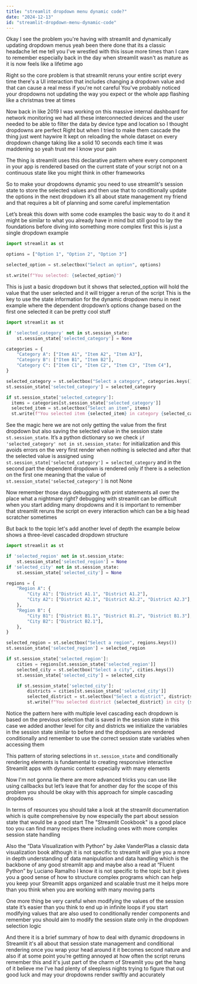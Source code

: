```yaml
---
title: "streamlit dropdown menu dynamic code?"
date: "2024-12-13"
id: "streamlit-dropdown-menu-dynamic-code"
---
```


Okay I see the problem you're having with streamlit and dynamically updating dropdown menus yeah been there done that its a classic headache let me tell you I've wrestled with this issue more times than I care to remember especially back in the day when streamlit wasn't as mature as it is now feels like a lifetime ago

Right so the core problem is that streamlit reruns your entire script every time there's a UI interaction that includes changing a dropdown value and that can cause a real mess if you're not careful You've probably noticed your dropdowns not updating the way you expect or the whole app flashing like a christmas tree at times

Now back in like 2019 I was working on this massive internal dashboard for network monitoring we had all these interconnected devices and the user needed to be able to filter the data by device type and location so I thought dropdowns are perfect Right but when I tried to make them cascade the thing just went haywire It kept on reloading the whole dataset on every dropdown change taking like a solid 10 seconds each time it was maddening so yeah trust me I know your pain

The thing is streamlit uses this declarative pattern where every component in your app is rendered based on the current state of your script not on a continuous state like you might think in other frameworks

So to make your dropdowns dynamic you need to use streamlit's session state to store the selected values and then use that to conditionally update the options in the next dropdown it’s all about state management my friend and that requires a bit of planning and some careful implementation

Let’s break this down with some code examples the basic way to do it and it might be similar to what you already have in mind but still good to lay the foundations before diving into something more complex first this is just a single dropdown example

```python
import streamlit as st

options = ["Option 1", "Option 2", "Option 3"]

selected_option = st.selectbox("Select an option", options)

st.write(f"You selected: {selected_option}")

```

This is just a basic dropdown but it shows that selected_option will hold the value that the user selected and it will trigger a rerun of the script This is the key to use the state information for the dynamic dropdown menu in next example where the dependent dropdown’s options change based on the first one selected it can be pretty cool stuff

```python
import streamlit as st

if 'selected_category' not in st.session_state:
    st.session_state['selected_category'] = None

categories = {
    "Category A": ["Item A1", "Item A2", "Item A3"],
    "Category B": ["Item B1", "Item B2"],
    "Category C": ["Item C1", "Item C2", "Item C3", "Item C4"],
}

selected_category = st.selectbox("Select a category", categories.keys())
st.session_state['selected_category'] = selected_category

if st.session_state['selected_category']:
  items = categories[st.session_state['selected_category']]
  selected_item = st.selectbox("Select an item", items)
  st.write(f"You selected item {selected_item} in category {selected_category}")

```

See the magic here we are not only getting the value from the first dropdown but also saving the selected value in the session state `st.session_state`. It’s a python dictionary so we check `if 'selected_category' not in st.session_state:` for initialization and this avoids errors on the very first render when nothing is selected and after that the selected value is assigned using `st.session_state['selected_category'] = selected_category` and in the second part the dependent dropdown is rendered only if there is a selection on the first one meaning that the value of `st.session_state['selected_category']` is not None

Now remember those days debugging with print statements all over the place what a nightmare right? debugging with streamlit can be difficult when you start adding many dropdowns and it is important to remember that streamlit reruns the script on every interaction which can be a big head scratcher sometimes

But back to the topic let's add another level of depth the example below shows a three-level cascaded dropdown structure

```python
import streamlit as st

if 'selected_region' not in st.session_state:
    st.session_state['selected_region'] = None
if 'selected_city' not in st.session_state:
    st.session_state['selected_city'] = None

regions = {
    "Region A": {
        "City A1": ["District A1.1", "District A1.2"],
        "City A2": ["District A2.1", "District A2.2", "District A2.3"],
    },
    "Region B": {
        "City B1": ["District B1.1", "District B1.2", "District B1.3"],
        "City B2": ["District B2.1"],
    },
}

selected_region = st.selectbox("Select a region", regions.keys())
st.session_state['selected_region'] = selected_region

if st.session_state['selected_region']:
    cities = regions[st.session_state['selected_region']]
    selected_city = st.selectbox("Select a city", cities.keys())
    st.session_state['selected_city'] = selected_city

    if st.session_state['selected_city']:
        districts = cities[st.session_state['selected_city']]
        selected_district = st.selectbox("Select a district", districts)
        st.write(f"You selected district {selected_district} in city {selected_city} in region {selected_region}")
```

Notice the pattern here with multiple level cascading each dropdown is based on the previous selection that is saved in the session state in this case we added another level for city and districts we initialize the variables in the session state similar to before and the dropdowns are rendered conditionally and remember to use the correct session state variables when accessing them

This pattern of storing selections in `st.session_state` and conditionally rendering elements is fundamental to creating responsive interactive Streamlit apps with dynamic content especially with many elements

Now I'm not gonna lie there are more advanced tricks you can use like using callbacks but let’s leave that for another day for the scope of this problem you should be okay with this approach for simple cascading dropdowns

In terms of resources you should take a look at the streamlit documentation which is quite comprehensive by now especially the part about session state that would be a good start The "Streamlit Cookbook" is a good place too you can find many recipes there including ones with more complex session state handling

Also the “Data Visualization with Python” by Jake VanderPlas a classic data visualization book although it is not specific to streamlit will give you a more in depth understanding of data manipulation and data handling which is the backbone of any good streamlit app and maybe also a read at “Fluent Python” by Luciano Ramalho I know it is not specific to the topic but it gives you a good sense of how to structure complex programs which can help you keep your Streamlit apps organized and scalable trust me it helps more than you think when you are working with many moving parts

One more thing be very careful when modifying the values of the session state it’s easier than you think to end up in infinite loops if you start modifying values that are also used to conditionally render components and remember you should aim to modify the session state only in the dropdown selection logic

And there it is a brief summary of how to deal with dynamic dropdowns in Streamlit it's all about that session state management and conditional rendering once you wrap your head around it it becomes second nature and also if at some point you’re getting annoyed at how often the script reruns remember this and it's just part of the charm of Streamlit you get the hang of it believe me I’ve had plenty of sleepless nights trying to figure that out good luck and may your dropdowns render swiftly and accurately
